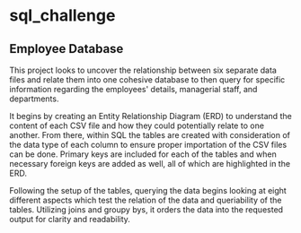 # sql_challenge

## Employee Database
This project looks to uncover the relationship between six separate data files and relate them into one cohesive database to then query for specific information regarding the employees' details, managerial staff, and departments.

It begins by creating an Entity Relationship Diagram (ERD) to understand the content of each CSV file and how they could potentially relate to one another. From there, within SQL the tables are created with consideration of the data type of each column to ensure proper importation of the CSV files can be done. Primary keys are included for each of the tables and when necessary foreign keys are added as well, all of which are highlighted in the ERD. 

Following the setup of the tables, querying the data begins looking at eight different aspects which test the relation of the data and queriability of the tables. Utilizing joins and groupy bys, it orders the data into the requested output for clarity and readability. 
